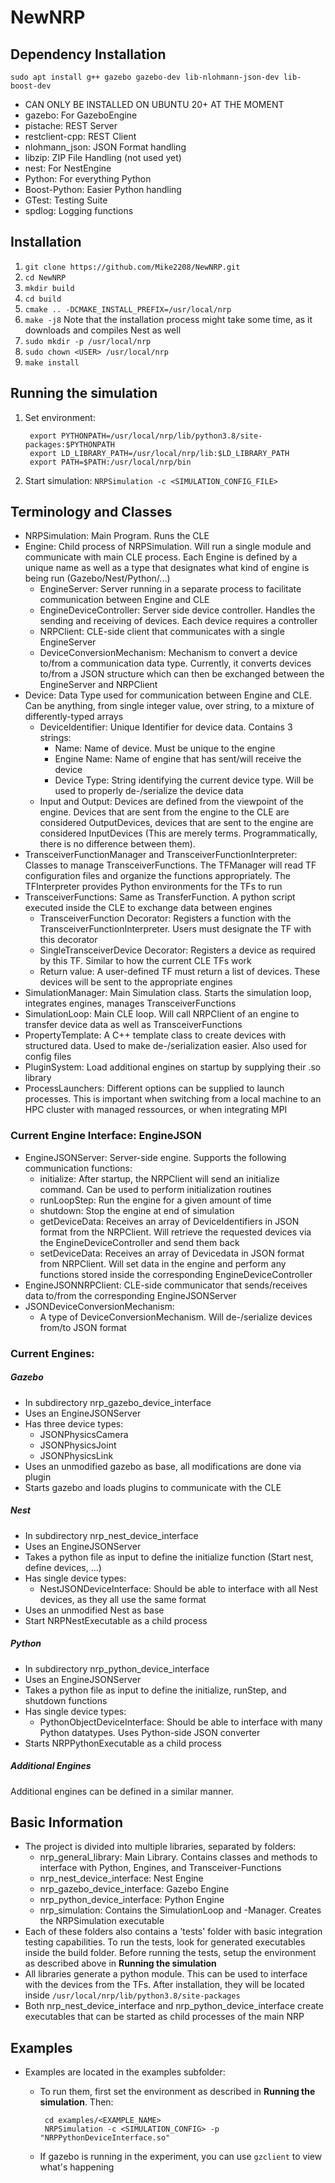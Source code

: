 # NewNRP

## Dependency Installation

    sudo apt install g++ gazebo gazebo-dev lib-nlohmann-json-dev lib-boost-dev
    
 - CAN ONLY BE INSTALLED ON UBUNTU 20+ AT THE MOMENT
 - gazebo: For GazeboEngine
 - pistache: REST Server
 - restclient-cpp: REST Client
 - nlohmann_json: JSON Format handling
 - libzip: ZIP File Handling (not used yet)
 - nest: For NestEngine
 - Python: For everything Python
 - Boost-Python: Easier Python handling
 - GTest: Testing Suite
 - spdlog: Logging functions

## Installation

 1. `git clone https://github.com/Mike2208/NewNRP.git`
 2. `cd NewNRP`
 3. `mkdir build`
 4. `cd build`
 5. `cmake .. -DCMAKE_INSTALL_PREFIX=/usr/local/nrp`
 6. `make -j8`
     Note that the installation process might take some time, as it downloads and compiles Nest as well
 7. `sudo mkdir -p /usr/local/nrp`
 8. `sudo chown <USER> /usr/local/nrp`
 9. `make install`

## Running the simulation

 1. Set environment:
 
		 export PYTHONPATH=/usr/local/nrp/lib/python3.8/site-packages:$PYTHONPATH
		 export LD_LIBRARY_PATH=/usr/local/nrp/lib:$LD_LIBRARY_PATH
		 export PATH=$PATH:/usr/local/nrp/bin
      	
 3. Start simulation:
	`NRPSimulation -c <SIMULATION_CONFIG_FILE>`

## Terminology and Classes

 - NRPSimulation: Main Program. Runs the CLE
 - Engine: Child process of NRPSimulation. Will run a single module and communicate with main CLE process. Each Engine is defined by a unique name as well as a type that designates what kind of engine is being run (Gazebo/Nest/Python/...)
	 - EngineServer: Server running in a separate process to facilitate communication between Engine and CLE
	 - EngineDeviceController: Server side device controller. Handles the sending and receiving of devices. Each device requires a controller
	 - NRPClient: CLE-side client that communicates with a single EngineServer
	 - DeviceConversionMechanism: Mechanism to convert a device to/from a communication data type. Currently, it converts devices to/from a JSON structure which can then be exchanged between the EngineServer and NRPClient
 - Device: Data Type used for communication between Engine and CLE. Can be anything, from single integer value, over string, to a mixture of differently-typed arrays
	 - DeviceIdentifier: Unique Identifier for device data. 
	Contains 3 strings:
		 - Name: Name of device. Must be unique to the engine
		 - Engine Name: Name of engine that has sent/will receive the device
		 - Device Type: String identifying the current device type. Will be used to properly de-/serialize the device data
	 - Input and Output: Devices are defined from the viewpoint of the engine. Devices that are sent from the engine to the CLE are considered OutputDevices, devices that are sent to the engine are considered InputDevices (This are merely terms. Programmatically, there is no difference between them).
 - TransceiverFunctionManager and TransceiverFunctionInterpreter: Classes to manage TransceiverFunctions. The TFManager will read TF configuration files and organize the functions appropriately. The TFInterpreter provides Python environments for the TFs to run
 - TransceiverFunctions: Same as TransferFunction. A python script executed inside the CLE to exchange data between engines
	 - TransceiverFunction Decorator: Registers a function with the TransceiverFunctionInterpreter. Users must designate the TF with this decorator
	 - SingleTransceiverDevice Decorator: Registers a device as required by this TF. Similar to how the current CLE TFs work
	 - Return value: A user-defined TF must return a list of devices. These devices will be sent to the appropriate engines
 - SimulationManager: Main Simulation class. Starts the simulation loop, integrates engines, manages TransceiverFunctions
 - SimulationLoop: Main CLE loop. Will call NRPClient of an engine to transfer device data as well as TransceiverFunctions
 - PropertyTemplate: A C++ template class to create devices with structured data. Used to make de-/serialization easier. Also used for config files
 - PluginSystem: Load additional engines on startup by supplying their .so library
 - ProcessLaunchers: Different options can be supplied to launch processes. This is important when switching from a local machine to an HPC cluster with managed ressources, or when integrating MPI

### Current Engine Interface: EngineJSON

 - EngineJSONServer: Server-side engine. 
   Supports the following communication functions:
	 - initialize: After startup, the NRPClient will send an initialize command. Can be used to perform initialization routines
	 - runLoopStep: Run the engine for a given amount of time
	 - shutdown: Stop the engine at end of simulation
	 - getDeviceData: Receives an array of DeviceIdentifiers in JSON format from the NRPClient. Will retrieve the requested devices via the EngineDeviceController and send them back
	 - setDeviceData: Receives an array of Devicedata in JSON format from NRPClient. Will set data in the engine and perform any functions stored inside the corresponding EngineDeviceController
 - EngineJSONNRPClient: CLE-side communicator that sends/receives data to/from the corresponding EngineJSONServer
 - JSONDeviceConversionMechanism:
	 - A type of DeviceConversionMechanism. Will de-/serialize devices from/to JSON format

### Current Engines:

##### Gazebo

 - In subdirectory nrp_gazebo_device_interface
 - Uses an EngineJSONServer
 - Has three device types:
	 - JSONPhysicsCamera
	 - JSONPhysicsJoint
	 - JSONPhysicsLink
 - Uses an unmodified gazebo as base, all modifications are done via plugin
 - Starts gazebo and loads plugins to communicate with the CLE

##### Nest
 - In subdirectory nrp_nest_device_interface
 - Uses an EngineJSONServer
 - Takes a python file as input to define the initialize function (Start nest, define devices, ...)
 - Has single device types:
	 - NestJSONDeviceInterface: Should be able to interface with all Nest devices, as they all use the same format
 - Uses an unmodified Nest as base
 - Start NRPNestExecutable as a child process

##### Python
 - In subdirectory nrp_python_device_interface
 - Uses an EngineJSONServer
 - Takes a python file as input to define the initialize, runStep, and shutdown functions
 - Has single device types:
	 - PythonObjectDeviceInterface: Should be able to interface with many Python datatypes. Uses Python-side JSON converter
 - Starts NRPPythonExecutable as a child process

##### Additional Engines
Additional engines can be defined in a similar manner. 

## Basic Information

 - The project is divided into multiple libraries, separated by folders:
	 - nrp_general_library: Main Library. Contains classes and methods to interface with Python, Engines, and Transceiver-Functions
	 - nrp_nest_device_interface: Nest Engine
	 - nrp_gazebo_device_interface: Gazebo Engine
	 - nrp_python_device_interface: Python Engine
	 - nrp_simulation: Contains the SimulationLoop and -Manager. Creates the NRPSimulation executable
 - Each of these folders also contains a 'tests' folder with basic integration testing capabilities. To run the tests, look for generated executables inside the build folder. Before running the tests, setup the environment as described above in **Running the simulation**
 - All libraries generate a python module. This can be used to interface with the devices from the TFs. After installation, they will be located inside `/usr/local/nrp/lib/python3.8/site-packages`
 - Both nrp_nest_device_interface and nrp_python_device_interface create executables that can be started as child processes of the main NRP

## Examples

 - Examples are located in the examples subfolder:
	 - To run them, first set the environment as described in **Running the simulation**. Then:

			cd examples/<EXAMPLE_NAME>
			NRPSimulation -c <SIMULATION_CONFIG> -p "NRPPythonDeviceInterface.so"
			
	 - If gazebo is running in the experiment, you can use `gzclient` to view what's happening

